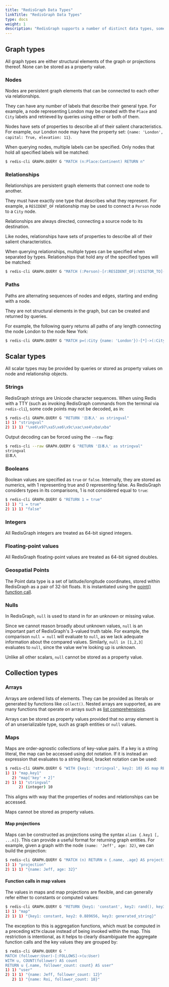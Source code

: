 ```yaml
---
title: "RedisGraph Data Types"
linkTitle: "RedisGraph Data Types"
type: docs
weight: 1
description: "RedisGraph supports a number of distinct data types, some of which can be persisted as property values and some of which are ephemeral."
---
```


## Graph types

All graph types are either structural elements of the graph or projections thereof. None can be stored as a property value.

### Nodes

Nodes are persistent graph elements that can be connected to each other via relationships.

They can have any number of labels that describe their general type. For example, a node representing London may be created with the `Place` and `City` labels and retrieved by queries using either or both of them.

Nodes have sets of properties to describe all of their salient characteristics. For example, our London node may have the property set: `{name: 'London', capital: True, elevation: 11}`.

When querying nodes, multiple labels can be specified. Only nodes that hold all specified labels will be matched:

```sh
$ redis-cli GRAPH.QUERY G "MATCH (n:Place:Continent) RETURN n"
```

### Relationships

Relationships are persistent graph elements that connect one node to another.

They must have exactly one type that describes what they represent. For example, a `RESIDENT_OF` relationship may be used to connect a `Person` node to a `City` node.

Relationships are always directed, connecting a source node to its destination.

Like nodes, relationships have sets of properties to describe all of their salient characteristics.

When querying relationships, multiple types can be specified when separated by types. Relationships that hold any of the specified types will be matched:

```sh
$ redis-cli GRAPH.QUERY G "MATCH (:Person)-[r:RESIDENT_OF|:VISITOR_TO]->(:Place {name: 'London'}) RETURN r"
```

### Paths

Paths are alternating sequences of nodes and edges, starting and ending with a node.

They are not structural elements in the graph, but can be created and returned by queries.

For example, the following query returns all paths of any length connecting the node London to the node New York:

```sh
$ redis-cli GRAPH.QUERY G "MATCH p=(:City {name: 'London'})-[*]->(:City {name: 'New York'}) RETURN p"
```

## Scalar types

All scalar types may be provided by queries or stored as property values on node and relationship objects.

### Strings

RedisGraph strings are Unicode character sequences. When using Redis with a TTY (such as invoking RedisGraph commands from the terminal via `redis-cli`), some code points may not be decoded, as in:

```sh
$ redis-cli GRAPH.QUERY G "RETURN '日本人' as stringval"
1) 1) "stringval"
2) 1) 1) "\xe6\x97\xa5\xe6\x9c\xac\xe4\xba\xba"
```

Output decoding can be forced using the `--raw` flag:

```sh
$ redis-cli --raw GRAPH.QUERY G "RETURN '日本人' as stringval"
stringval
日本人
```

### Booleans

Boolean values are specified as `true` or `false`. Internally, they are stored as numerics, with 1 representing true and 0 representing false. As RedisGraph considers types in its comparisons, 1 is not considered equal to `true`:

```sh
$ redis-cli GRAPH.QUERY G "RETURN 1 = true"
1) 1) "1 = true"
2) 1) 1) "false"
```

### Integers

All RedisGraph integers are treated as 64-bit signed integers.

### Floating-point values

All RedisGraph floating-point values are treated as 64-bit signed doubles.

### Geospatial Points

The Point data type is a set of latitude/longitude coordinates, stored within RedisGraph as a pair of 32-bit floats. It is instantiated using the [point() function call](commands#point).

### Nulls

In RedisGraph, `null` is used to stand in for an unknown or missing value.

Since we cannot reason broadly about unknown values, `null` is an important part of RedisGraph's 3-valued truth table. For example, the comparison `null = null` will evaluate to `null`, as we lack adequate information about the compared values. Similarly, `null in [1,2,3]` evaluates to `null`, since the value we're looking up is unknown.

Unlike all other scalars, `null` cannot be stored as a property value.

## Collection types

### Arrays

Arrays are ordered lists of elements. They can be provided as literals or generated by functions like `collect()`. Nested arrays are supported, as are many functions that operate on arrays such as [list comprehensions](commands#list-comprehensions).

Arrays can be stored as property values provided that no array element is of an unserializable type, such as graph entities or `null` values.

### Maps

Maps are order-agnostic collections of key-value pairs. If a key is a string literal, the map can be accessed using dot notation. If it is instead an expression that evaluates to a string literal, bracket notation can be used:

```sh
$ redis-cli GRAPH.QUERY G "WITH {key1: 'stringval', key2: 10} AS map RETURN map.key1, map['key' + 2]"
1) 1) "map.key1"
   2) "map['key' + 2]"
2) 1) 1) "stringval"
      2) (integer) 10
```

This aligns with way that the properties of nodes and relationships can be accessed.

Maps cannot be stored as property values.

#### Map projections

Maps can be constructed as projections using the syntax `alias {.key1 [, ...n]}`. This can provide a useful format for returning graph entities. For example, given a graph with the node `(name: 'Jeff', age: 32)`, we can build the projection:

```sh
$ redis-cli GRAPH.QUERY G "MATCH (n) RETURN n {.name, .age} AS projection"
1) 1) "projection"
2) 1) 1) "{name: Jeff, age: 32}"
```

#### Function calls in map values

The values in maps and map projections are flexible, and can generally refer either to constants or computed values:

```sh
$ redis-cli GRAPH.QUERY G "RETURN {key1: 'constant', key2: rand(), key3: toLower('GENERATED') + '_string'} AS map"
1) 1) "map"
2) 1) 1) "{key1: constant, key2: 0.889656, key3: generated_string}"
```

The exception to this is aggregation functions, which must be computed in a preceding `WITH` clause instead of being invoked within the map. This restriction is intentional, as it helps to clearly disambiguate the aggregate function calls and the key values they are grouped by:

```sh
$ redis-cli GRAPH.QUERY G "
MATCH (follower:User)-[:FOLLOWS]->(u:User)
WITH u, COUNT(follower) AS count
RETURN u {.name, follower_count: count} AS user"
1) 1) "user"
2) 1) 1) "{name: Jeff, follower_count: 12}"
   2) 1) "{name: Roi, follower_count: 18}"
```
